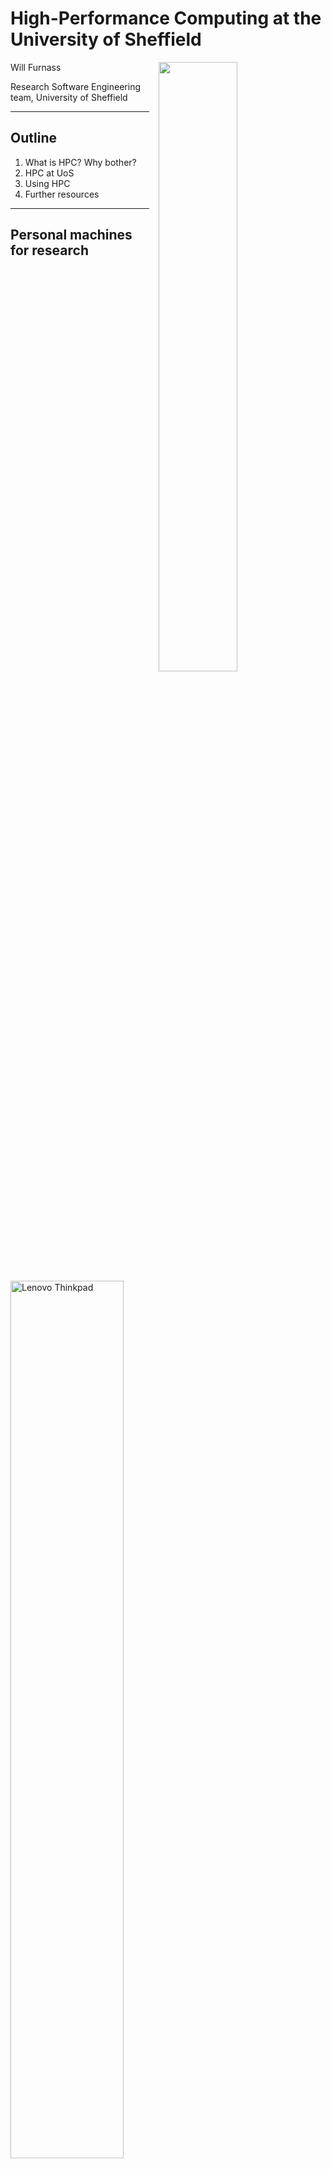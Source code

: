 # High-Performance Computing at the University of Sheffield

<div class="right">
    <img src="images/rse-logoonly-stroke.png" width="50%" style="padding: 0 15px; float: right;"/>
</div>

Will Furnass

Research Software Engineering team, University of Sheffield

---
## Outline

 1. What is HPC? Why bother?
 1. HPC at UoS
 1. Using HPC
 1. Further resources

---
## Personal machines for research

<img src="images/Lenovo_ThinkPad_T420_Ubuntu_Linux.jpeg" alt="Lenovo Thinkpad" width="60%" />

  - Edit and run code in one place
  - ~4 cores - some parallelism
  - Full control!

but...

---
## Limitations of personal machines

  - Limited RAM
  - Basic CPU
  - Limited num of cores
  - Limited, fragile storage
  - Modest GPU
  - Limited network connection
---
## Limitations of personal machines

  - How to distribute work *between* laptops?
  - How to run a series of tasks overnight?
      - "1am: Check if run 3 finished & start run 4"
      - "3am: Check if run 4 finished & start run 5"
      - "5am: Check if run 5 finished & start run 6"

---
## HPC: how is it different?

'HPC' == computer cluster with:
  - Computing resources
    - many nodes
    - each with many cores, much RAM, maybe GPUs
    - connected by fast networking
  - Storage
    - both shared and per-node
    - resilient and fast
  - Job management
    - Queue up jobs to run over a week
  - Command-line as default interface
  - Linux OS + optimised research software

---
## UoS Clusters

- ShARC: newer UoS cluster
- Iceberg: older UoS cluster
- Bessemer: next UoS cluster

---
## DCS HPC resources (now)

  - Majority of nodes **public** (free at point of use)
  - But DCS has some **private nodes** in ShARC:
    - Non-std hardware specs
    - Less contention (sometimes!)
  - DCS node specs:
     - 1x node with **8x NVIDIA P100 GPUs** & 512GB RAM (NB 1x GPU currently faulty)
     - 8x nodes with **768GB RAM** each, 5 with 1TB SSDs
     - 4x nodes with **32 cores** each
     - [https://docs.hpc.shef.ac.uk/en/latest/sharc/groupnodes/](https://docs.hpc.shef.ac.uk/en/latest/sharc/groupnodes/)

---
## DCS HPC resources (soon)

### Bessemer

- 8x GPU nodes for Bessemer 
    - 4x NVIDIA V100 GPUs with NVLink 
    - 192 GB RAM

---
## Cluster structure

<img src="images/cluster-diag-plain.svg" alt="Cluster diagram" width="100%" />

---
## Jupyter

Can also run Jupyter Notebooks on cluster!

<div style="text-align: center">
    <a href="https://github.com/RSE-Sheffield/hi-perf-ipynb/blob/master/tutorials/02-multiprocessing.ipynb">
        <img src="images/jupyter.png" alt="Example Jupyter notebook" width="80%" align="center" />
    </a>
</div>


Ask for more info

---
## Moving data to/from HPC

  - SSH-based methods are your friends here (`rsync`, `scp`, `sftp`)
  - Or 
      - Use a storage area directly accessible to both your local machine and HPC?
      - Just use HPC?

---
## Storage

Location            | Shared? | Quota | B'ups? | Multi-HPC
------------------- |:-------:| -----:|:------:|:---------:
`/home/$USER`       | Y       | 10GB  | Y      | Y
`/data/$USER`       | Y       | 100GB | Y      | Y
`/fastdata/$USER`   | Y       | -     | N      | Y'
`/scratch`          | N       | -     | N      | N
`/shared/$PROJNAME` | Y       | 10TB  | N      | Y

---
## Storage

Location            | Remote access? | Speed | Suited to       
------------------- |:-------------- |:----- |:---------------
`/home/$USER`       | SSH            | >     | Pers data       
`/data/$USER`       | SSH            | >     | Pers data       
`/fastdata/$USER`   | SSH            | >>>   | Tmp big files   
`/scratch`          | -              | >>>   | Tmp small files 
`/shared/$PROJNAME` | SSH + CIFS     | >     | Proj files      




---
## Running jobs

- Users submit jobs to **Grid Engine** (SGE) job scheduler 
    - A **distributed resource manager**
    - Not intuitive!
    - V. powerful
- Request 
    - **Interactive** or **batch** job
    - Run time (e.g. 2h or 4d)
    - Computational resources (cores, RAM, GPUs)
    - Access to private resources
    - Notifications
- If request cannot be satisfied in ~60s
    - Interactive jobs fail 
    - Batch jobs start queueing

---
## Example interactive session

```
[me@mylaptop ~]$ ssh te1st@sharc.sheffield.ac.uk
...
[te1st@sharc-login1 ~]$ qrshx -P rse \
                              -pe smp 2 \
                              -l rmem=16G \
                              -m bea \
                              -M myemail@sheffield.ac.uk \
                              -j y 
[te1st@sharc-node121 ~]$ ./my_simulation_program --num-cores=2
...
```

---
## Example batch job script

Create a shell script, `my-job-script.sh`:

```bash
#!/bin/bash
#$ -P rse 
#$ -pe smp 2 
#$ -l rmem=16G 
#$ -m bea 
#$ -M myemail@sheffield.ac.uk
#$ -j y 

./my_simulation_program --num-cores=2
```

Then submit this to Grid Engine:

```console
[me@mylaptop ~]$ ssh te1st@sharc.sheffield.ac.uk
[te1st@sharc-login1 ~]$ qsub my-job-script.sh
```
Now go home for dinner!

---
## After submitting a job

You can then:
 - Wait for an email notification (success/abort)
 - Check status (running/queueing)
 - Cancel/amend job

---
## Resource estimation

 1. Run short test jobs
 1. View resource utilisation
 1. Extrapolate
 1. Submit larger jobs

---
## Software on UoS HPC

### Centrally-installed, optimised software

* Compilers, libraries, apps, dev tools etc
* Activate a package by **loading a modulefile** e.g.

    ```sh
    module use $MODULENAME
    ```

---
Where, for e.g. cuDNN, `$MODULENAME` could be one of:

```
libs/cudnn/4.0/binary-cuda-7.5.18
libs/cudnn/5.1/binary-cuda-7.5.18
libs/cudnn/5.1/binary-cuda-8.0.44
libs/cudnn/6.0/binary-cuda-8.0.44
libs/cudnn/7.0/binary-cuda-8.0.44
libs/cudnn/7.0/binary-cuda-9.1.85
...
```

---
## Software on UoS HPC

### Manage your own software

Several options:

  - Install non-optimised binary packages in e.g. your home directory 
      - *Conda*
  - Build optimised software stacks from source
      - *Spack*, *EasyBuild*
  - Run containers
      - *Singularity* - similar to *Docker*

All useful for e.g. provisioning/using complex Deep Learning software stacks!

---
## Optimisation and parallelisation

- Laptop may be *faster* than single-core job on ShARC:
    - CPUs in servers run at lower clock speeds
    - `.exe` may not exploit advanced CPU features

- Performance often comes from >=1 of:
    - **Optimising** for **CPU architecture**
    - **CPU parallelism** (multiple cores, multiple nodes)
    - **Accelerators** (GPUs, TPUs, Xeon Phi etc)

---
### Optimising for CPU architecture

  - In ShARC most CPUs are Xeon Haswell 
  - Haswell has support for hardware vectorisation
  - and *fused add-multiply* (useful for matrix mult)
  - Either use pre-compiled libraries that can dynamically use these
      - e.g. Intel Math Kernel Library (MKL)
  - or compile to produce builds optimised for Haswell

---
### CPU parallelism

(At least) 5 flavours:

#### Shared memory

- Single node
- Multiple CPU cores
- Typically 1 thread per core
- Thread-local and shared variables
- Many applications do this via OpenMP and/or Intel MKL

---
#### Distributed memory (single node)

- Multiple CPU cores
- Typically 1 process per core
- Separate address spaces
- Data (and code?) passed between processes
- e.g. `joblib` w/ multiprocessing or `ipyparallel`; MATLAB parfor; R `parallel`/`foreach`

---
#### Distributed memory (multiple nodes)

- Multiple CPU cores per node (symmetric?)
- Typically 1 process per core
- Separate address spaces per process
- Data (and code?) passed between processes
    - within a node
    - between nodes
- V. fast interconnects between nodes
- Facilitated by 
    - MPI (API + software for exploiting fast interconnects)
    - Apps/libs that understand MPI (`ipyparallel`, `PETSc`, MATLAB DCE)

---
#### Task arrays

- Set of near identical tasks
- Embarrassingly parallel
- Scheduled separately by Grid Engine
- Which then packs out its schedule with them!
- Great for sensitivity analyses

---
#### Accelerators, specifically CUDA

- Massive data parallelism
- Very effective for linear-algebra-heavy ops
    - ML, DL
- Can either write low-level code in CUDA
- Or use higher-level libs that speak CUDA
    - Tensorflow, PyTorch etc for DL

---
#### Other options

High-level APIs for working with large datasets, possibly out of core:

 - Spark
 - Dask

---
## Going bigger!

- Potential issues
    - Jobs too big / queue times too long for ShARC?
    - Want newer GPUs/processors?
---
- Options
    - JADE: Tier 2 HPC facility for Deep Learning
        - 22x DGX-1 systems: 22x 8x NVIDIA V100 cards
    - Other Tier 2 facilities
    - Tier 1 HPC facility: Archer
    - Cloud (AWS, Azure, GCP etc)
        - Alces Flight - traditional HPC in the cloud

---
## Learning more / getting help

* Docs: [https://docs.hpc.shef.ac.uk](https://docs.hpc.shef.ac.uk) (not a tutorial)
    * For DCS nodes: [https://docs.hpc.shef.ac.uk/en/latest/sharc/groupnodes/](https://docs.hpc.shef.ac.uk/en/latest/sharc/groupnodes/)
* **Workshops**
    * RSE team runs various workshops on fundamentals:
        * UNIX shell, Git, Python/R/MATLAB, relational databases...
    * and more advanced topics:
        * multithreading/multiprocessing, CUDA, deep learning...
    * CiCS also offer training in C/C++, Fortran, Python, MATLAB and HPC

---
## Learning more / getting help

* **Talks**
    * RSE seminar series 
* **Code Clinic**
    * Book an appointment to get help with a coding issue
* **Hire an RSE** to help with your project(s)!
    * Either as part of a grant proposal
    * Or just for a few days

---
For more info (inc. **mailing list** and events schedule) see [https://rse.shef.ac.uk/](https://rse.shef.ac.uk/).

<div class="middle">
    <div class="center">
        <img src="images/rse-events.png" width="80%" />
    </div>
</div>

---
## The RSE team

* 10 RSEs
* Team kick-started by 2x EPSRC RSE fellowships
* Based in Computer Science
* Some current projects:
    * High-performance **agent-based modelling** (CUDA)
    * Deep learning and workflows for **NLP**
    * MRI **image alignment** (registration) software (C++/PETSc)
    * Agile **web apps** for visualising datasets (R/Shiny)
    * Augmenting **cell modelling** software (C++/PETSc)

---
## Getting in touch

<i class="fa fa-globe fa-lg"></i>&nbsp;[https://rse.shef.ac.uk](https://rse.shef.ac.uk)

<i class="fa fa-envelope fa-lg"></i>&nbsp;[rse@sheffield.ac.uk](maito://rse@sheffield.ac.uk)

<i class="fa fa-github fa-lg"></i>&nbsp;[@RSE-Sheffield](https://github.com/RSE-Sheffield/RSE-Sheffield.github.io)

<i class="fa fa-twitter fa-lg"></i>&nbsp;[@RSE_Sheffield](https://twitter.com/rse_sheffield)
